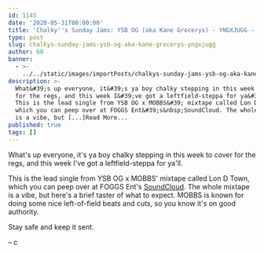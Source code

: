 ```yaml
---
id: 1145
date: '2020-05-31T00:00:00'
title: 'Chalky''s Sunday Jams: YSB OG (aka Kane Grocerys) - YNGXJUGG - Loose Lips'
type: post
slug: chalkys-sunday-jams-ysb-og-aka-kane-grocerys-yngxjugg
author: 68
banner:
  - >-
    ../../static/images/importPosts/chalkys-sunday-jams-ysb-og-aka-kane-grocerys-yngxjugg/image1145.jpeg
description: >-
  What&#39;s up everyone, it&#39;s ya boy chalky stepping in this week to cover
  for the regs, and this week I&#39;ve got a leftfield-steppa for ya&#39;ll.
  This is the lead single from YSB OG x MOBBS&#39; mixtape called Lon D Town,
  which you can peep over at FOGGS Ent&#39;s&nbsp;SoundCloud. The whole mixtape
  is a vibe, but [...]Read More...
published: true
tags: []
---
```

What's up everyone, it's ya boy chalky stepping in this week to cover for the regs, and this week I've got a leftfield-steppa for ya'll.

This is the lead single from YSB OG x MOBBS' mixtape called Lon D Town, which you can peep over at FOGGS Ent's [SoundCloud](https://soundcloud.com/fogg-music/yngxjugg-ysb-og-prod-mobbs). The whole mixtape is a vibe, but here's a brief taster of what to expect. MOBBS is known for doing some nice left-of-field beats and cuts, so you know it's on good authority.

Stay safe and keep it sent.

– c